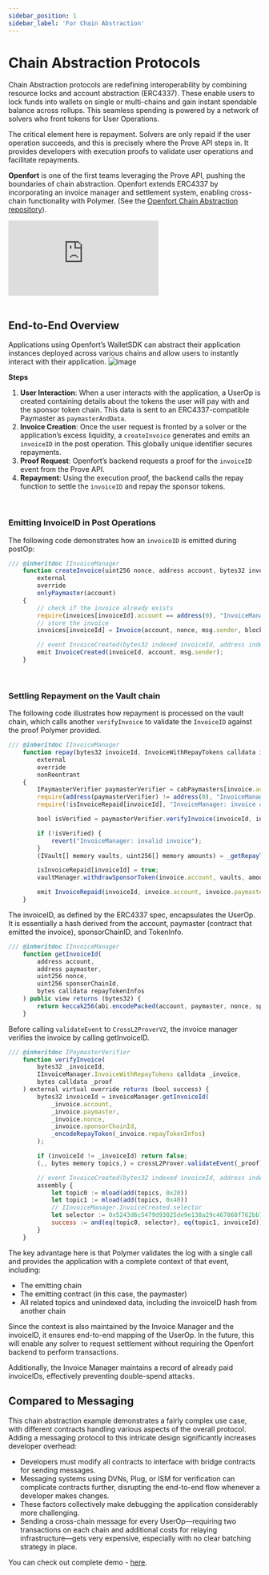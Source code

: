 ```yaml
---
sidebar_position: 1
sidebar_label: 'For Chain Abstraction'
---
```



# Chain Abstraction Protocols 

Chain Abstraction protocols are redefining interoperability by combining resource locks and account abstraction (ERC4337). These enable users to lock funds into wallets on single or multi-chains and gain instant spendable balance across rollups. This seamless spending is powered by a network of solvers who front tokens for User Operations.

The critical element here is repayment. Solvers are only repaid if the user operation succeeds, and this is precisely where the Prove API steps in. It provides developers with execution proofs to validate user operations and facilitate repayments.

**Openfort** is one of the first teams leveraging the Prove API, pushing the boundaries of chain abstraction. Openfort extends ERC4337 by incorporating an invoice manager and settlement system, enabling cross-chain functionality with Polymer. (See the [Openfort Chain Abstraction repository](https://github.com/openfort-xyz/openfort-chain-abstraction)).

<div style={{position: 'relative', paddingBottom: '59.31830676195712%', height: 0}}><iframe src="https://github.com/user-attachments/assets/34cf828f-27e2-4f61-b86a-626f46cf0892" frameborder="0" webkitallowfullscreen mozallowfullscreen allowfullscreen style={{position: 'absolute', top: 0, left: 0, width: '100%', height: '100%'}}></iframe></div>

<br/>


## End-to-End Overview

Applications using Openfort’s WalletSDK can abstract their application instances deployed across various chains and allow users to instantly interact with their application. 
![image](https://github.com/user-attachments/assets/dcf2aac7-d45e-4966-84ad-5ec90cca05d7)


**Steps**

1. **User Interaction**: When a user interacts with the application, a UserOp is created containing details about the tokens the user will pay with and the sponsor token chain. This data is sent to an ERC4337-compatible Paymaster as `paymasterAndData`.
2. **Invoice Creation**: Once the user request is fronted by a solver or the application’s excess liquidity, a `createInvoice` generates and emits an `invoiceID` in the post operation. This globally unique identifier secures repayments.
3. **Proof Request**: Openfort’s backend requests a proof for the `invoiceID` event from the Prove API.
4. **Repayment**: Using the execution proof, the backend calls the repay function to settle the `invoiceID` and repay the sponsor tokens.

<br/>

### Emitting InvoiceID in Post Operations

The following code demonstrates how an `invoiceID` is emitted during postOp:

```jsx
/// @inheritdoc IInvoiceManager
    function createInvoice(uint256 nonce, address account, bytes32 invoiceId)
        external
        override
        onlyPaymaster(account)
    {
        // check if the invoice already exists
        require(invoices[invoiceId].account == address(0), "InvoiceManager: invoice already exists");
        // store the invoice
        invoices[invoiceId] = Invoice(account, nonce, msg.sender, block.chainid);

        // event InvoiceCreated(bytes32 indexed invoiceId, address indexed account, address indexed paymaster)
        emit InvoiceCreated(invoiceId, account, msg.sender);
    }
```

<br/>

### Settling Repayment on the Vault chain

The following code illustrates how repayment is processed on the vault chain, which calls another `verifyInvoice` to validate the `InvoiceID` against the proof Polymer provided. 

```jsx
/// @inheritdoc IInvoiceManager
    function repay(bytes32 invoiceId, InvoiceWithRepayTokens calldata invoice, bytes calldata proof)
        external
        override
        nonReentrant
    {
        IPaymasterVerifier paymasterVerifier = cabPaymasters[invoice.account].paymasterVerifier;
        require(address(paymasterVerifier) != address(0), "InvoiceManager: paymaster verifier not registered");
        require(!isInvoiceRepaid[invoiceId], "InvoiceManager: invoice already repaid");

        bool isVerified = paymasterVerifier.verifyInvoice(invoiceId, invoice, proof);

        if (!isVerified) {
            revert("InvoiceManager: invalid invoice");
        }
        (IVault[] memory vaults, uint256[] memory amounts) = _getRepayToken(invoice);

        isInvoiceRepaid[invoiceId] = true;
        vaultManager.withdrawSponsorToken(invoice.account, vaults, amounts, invoice.paymaster);

        emit InvoiceRepaid(invoiceId, invoice.account, invoice.paymaster);
    }
```

The invoiceID, as defined by the ERC4337 spec, encapsulates the UserOp. It is essentially a hash derived from the account, paymaster (contract that emitted the invoice), sponsorChainID, and TokenInfo.

```jsx
/// @inheritdoc IInvoiceManager
    function getInvoiceId(
        address account,
        address paymaster,
        uint256 nonce,
        uint256 sponsorChainId,
        bytes calldata repayTokenInfos
    ) public view returns (bytes32) {
        return keccak256(abi.encodePacked(account, paymaster, nonce, sponsorChainId, repayTokenInfos));
    }
```

Before calling `validateEvent` to `CrossL2ProverV2`, the invoice manager verifies the invoice by calling getInvoiceID.

```jsx
/// @inheritdoc IPaymasterVerifier
    function verifyInvoice(
        bytes32 _invoiceId,
        IInvoiceManager.InvoiceWithRepayTokens calldata _invoice,
        bytes calldata _proof
    ) external virtual override returns (bool success) {
        bytes32 invoiceId = invoiceManager.getInvoiceId(
            _invoice.account,
            _invoice.paymaster,
            _invoice.nonce,
            _invoice.sponsorChainId,
            _encodeRepayToken(_invoice.repayTokenInfos)
        );

        if (invoiceId != _invoiceId) return false;
        (,, bytes memory topics,) = crossL2Prover.validateEvent(_proof);

        // event InvoiceCreated(bytes32 indexed invoiceId, address indexed account, address indexed paymaster)
        assembly {
            let topic0 := mload(add(topics, 0x20))
            let topic1 := mload(add(topics, 0x40))
            // IInvoiceManager.InvoiceCreated.selector
            let selector := 0x5243d6c5479d93025de9e138a29c467868f762bb78591e96299fb3f437afcc04
            success := and(eq(topic0, selector), eq(topic1, invoiceId))
        }
    }
```

The key advantage here is that Polymer validates the log with a single call and provides the application with a complete context of that event, including:

- The emitting chain
- The emitting contract (in this case, the paymaster)
- All related topics and unindexed data, including the invoiceID hash from another chain

Since the context is also maintained by the Invoice Manager and the invoiceID, it ensures end-to-end mapping of the UserOp. In the future, this will enable any solver to request settlement without requiring the Openfort backend to perform transactions.

Additionally, the Invoice Manager maintains a record of already paid invoiceIDs, effectively preventing double-spend attacks.

## Compared to Messaging

This chain abstraction example demonstrates a fairly complex use case, with different contracts handling various aspects of the overall protocol. Adding a messaging protocol to this intricate design significantly increases developer overhead:
- Developers must modify all contracts to interface with bridge contracts for sending messages.
- Messaging systems using DVNs, Plug, or ISM for verification can complicate contracts further, disrupting the end-to-end flow whenever a developer makes changes.
- These factors collectively make debugging the application considerably more challenging.
- Sending a cross-chain message for every UserOp—requiring two transactions on each chain and additional costs for relaying infrastructure—gets very expensive, especially with no clear batching strategy in place.

You can check out complete demo - [here](https://www.youtube.com/watch?v=L0Jmdw_XQX0).
